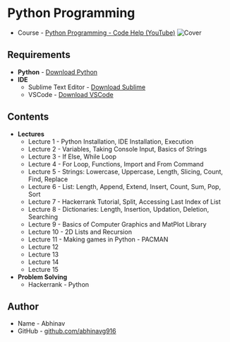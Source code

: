 # Python Programming
* Course - [Python Programming - Code Help (YouTube)](https://www.youtube.com/watch?v=KI2LkOKkuoI&list=PLDzeHZWIZsTrPQHBWT0Rxjc37n6DjUpbf)
![Cover](https://github.com/abhinavg916/ytcodehelp-python/blob/master/Cover.jpg)

## Requirements
* __Python__ - [Download Python](https://www.python.org/downloads/)
* __IDE__
  * Sublime Text Editor - [Download Sublime](https://www.sublimetext.com/3)
  * VSCode - [Download VSCode](https://code.visualstudio.com/download)

## Contents
* __Lectures__
  * Lecture 1 - Python Installation, IDE Installation, Execution
  * Lecture 2 - Variables, Taking Console Input, Basics of Strings
  * Lecture 3 - If Else, While Loop
  * Lecture 4 - For Loop, Functions, Import and From Command
  * Lecture 5 - Strings: Lowercase, Uppercase, Length, Slicing, Count, Find, Replace
  * Lecture 6 - List: Length, Append, Extend, Insert, Count, Sum, Pop, Sort
  * Lecture 7 - Hackerrank Tutorial, Split, Accessing Last Index of List
  * Lecture 8 - Dictionaries: Length, Insertion, Updation, Deletion, Searching
  * Lecture 9 - Basics of Computer Graphics and MatPlot Library
  * Lecture 10 - 2D Lists and Recursion
  * Lecture 11 - Making games in Python - PACMAN
  * Lecture 12
  * Lecture 13
  * Lecture 14
  * Lecture 15
* __Problem Solving__
  * Hackerrank - Python

## Author
* Name - Abhinav
* GitHub - [github.com/abhinavg916](https://github.com/abhinavg916)

